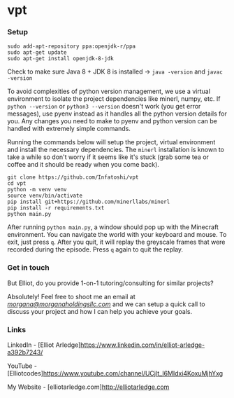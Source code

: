 # vpt

### Setup
```
sudo add-apt-repository ppa:openjdk-r/ppa
sudo apt-get update
sudo apt-get install openjdk-8-jdk
```
Check to make sure Java 8 + JDK 8 is installed -> `java -version` and `javac -version`


To avoid complexities of python version management, we use a virtual environment to isolate the project dependencies like minerl, numpy, etc. If `python --version` or `python3 --version` doesn't work (you get error messages), use pyenv instead as it handles all the python version details for you. Any changes you need to make to pyenv and python version can be handled with extremely simple commands.

Running the commands below will setup the project, virtual environment and install the necessary dependencies. The `minerl` installation is known to take a while so don't worry if it seems like it's stuck (grab some tea or coffee and it should be ready when you come back).
```
git clone https://github.com/Infatoshi/vpt
cd vpt
python -m venv venv
source venv/bin/activate
pip install git+https://github.com/minerllabs/minerl
pip install -r requirements.txt
python main.py
```

After running `python main.py`, a window should pop up with the Minecraft environment. You can navigate the world with your keyboard and mouse. To exit, just press `q`. After you quit, it will replay the greyscale frames that were recorded during the episode. Press `q` again to quit the replay. 


### Get in touch
But Elliot, do you provide 1-on-1 tutoring/consulting for similar projects?

Absolutely! Feel free to shoot me an email at *morgana@morganaholdingsllc.com* and we can setup a quick call to discuss your project and how I can help you achieve your goals.

### Links
LinkedIn - [Elliot Arledge]https://www.linkedin.com/in/elliot-arledge-a392b7243/

YouTube - [Elliotcodes]https://www.youtube.com/channel/UCjlt_l6MIdxi4KoxuMjhYxg

My Website - [elliotarledge.com]http://elliotarledge.com